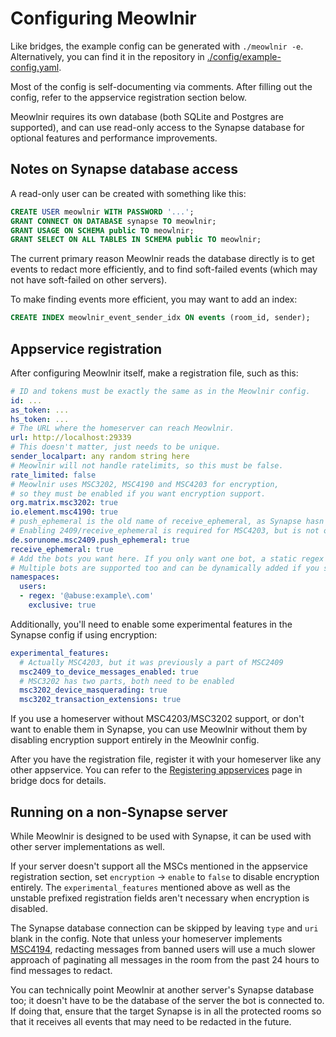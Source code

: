 # Configuring Meowlnir
Like bridges, the example config can be generated with `./meowlnir -e`.
Alternatively, you can find it in the repository in [./config/example-config.yaml].

[./config/example-config.yaml]: (https://github.com/maunium/meowlnir/blob/main/config/example-config.yaml).

Most of the config is self-documenting via comments. After filling out the config,
refer to the appservice registration section below.

Meowlnir requires its own database (both SQLite and Postgres are supported), and
can use read-only access to the Synapse database for optional features and
performance improvements.

## Notes on Synapse database access
A read-only user can be created with something like this:

```sql
CREATE USER meowlnir WITH PASSWORD '...';
GRANT CONNECT ON DATABASE synapse TO meowlnir;
GRANT USAGE ON SCHEMA public TO meowlnir;
GRANT SELECT ON ALL TABLES IN SCHEMA public TO meowlnir;
```

The current primary reason Meowlnir reads the database directly is to get
events to redact more efficiently, and to find soft-failed events (which
may not have soft-failed on other servers).

To make finding events more efficient, you may want to add an index:

```sql
CREATE INDEX meowlnir_event_sender_idx ON events (room_id, sender);
```

## Appservice registration
After configuring Meowlnir itself, make a registration file, such as this:

```yaml
# ID and tokens must be exactly the same as in the Meowlnir config.
id: ...
as_token: ...
hs_token: ...
# The URL where the homeserver can reach Meowlnir.
url: http://localhost:29339
# This doesn't matter, just needs to be unique.
sender_localpart: any random string here
# Meowlnir will not handle ratelimits, so this must be false.
rate_limited: false
# Meowlnir uses MSC3202, MSC4190 and MSC4203 for encryption,
# so they must be enabled if you want encryption support.
org.matrix.msc3202: true
io.element.msc4190: true
# push_ephemeral is the old name of receive_ephemeral, as Synapse hasn't stabilized MSC2409 support yet.
# Enabling 2409/receive_ephemeral is required for MSC4203, but is not otherwise used by Meowlnir.
de.sorunome.msc2409.push_ephemeral: true
receive_ephemeral: true
# Add the bots you want here. If you only want one bot, a static regex is enough.
# Multiple bots are supported too and can be dynamically added if you set a non-static regex (e.g. `@moderation_.+:example\.com`)
namespaces:
  users:
  - regex: '@abuse:example\.com'
    exclusive: true
```

Additionally, you'll need to enable some experimental features in the Synapse
config if using encryption:

```yaml
experimental_features:
  # Actually MSC4203, but it was previously a part of MSC2409
  msc2409_to_device_messages_enabled: true
  # MSC3202 has two parts, both need to be enabled
  msc3202_device_masquerading: true
  msc3202_transaction_extensions: true
```

If you use a homeserver without MSC4203/MSC3202 support, or don't want to enable
them in Synapse, you can use Meowlnir without them by disabling encryption
support entirely in the Meowlnir config.

After you have the registration file, register it with your homeserver like any
other appservice. You can refer to the [Registering appservices] page in bridge
docs for details.

[Registering appservices]: https://docs.mau.fi/bridges/general/registering-appservices.html

## Running on a non-Synapse server
While Meowlnir is designed to be used with Synapse, it can be used with other
server implementations as well.

If your server doesn't support all the MSCs mentioned in the appservice
registration section, set `encryption` -> `enable` to `false` to disable
encryption entirely. The `experimental_features` mentioned above as well as
the unstable prefixed registration fields aren't necessary when encryption
is disabled.

The Synapse database connection can be skipped by leaving `type` and `uri`
blank in the config. Note that unless your homeserver implements [MSC4194],
redacting messages from banned users will use a much slower approach of
paginating all messages in the room from the past 24 hours to find messages to
redact.

[MSC4194]: https://github.com/matrix-org/matrix-spec-proposals/pull/4194

You can technically point Meowlnir at another server's Synapse database too; it
doesn't have to be the database of the server the bot is connected to. If doing
that, ensure that the target Synapse is in all the protected rooms so that it
receives all events that may need to be redacted in the future.

